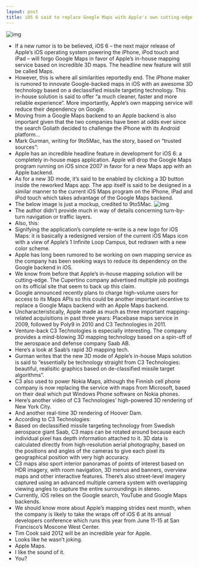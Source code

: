 ```yaml
---
layout: post
title: iOS 6 said to replace Google Maps with Apple's own cutting-edge 3D Maps
---
```

![img](http://media.idownloadblog.com/wp-content/uploads/2012/05/C3-Technologies-3D-mpa-of-New-York-City.jpg)
* If a new rumor is to be believed, iOS 6 – the next major release of Apple’s iOS operating system powering the iPhone, iPod touch and iPad – will forgo Google Maps in favor of Apple’s in-house mapping service based on incredible 3D maps. The headline new feature will still be called Maps.
* However, this is where all similarities reportedly end. The iPhone maker is rumored to innovate Google-backed maps in iOS with an awesome 3D technology based on a declassified missile targeting technology. This in-house solution is said to offer “a much cleaner, faster and more reliable experience”. More importantly, Apple’s own mapping service will reduce their dependency on Google.
* Moving from a Google Maps backend to an Apple backend is also important given that the two companies have been at odds ever since the search Goliath decided to challenge the iPhone with its Android platform…
* Mark Gurman, writing for 9to5Mac, has the story, based on “trusted sources”:
* Apple has an incredible headline feature in development for iOS 6: a completely in-house maps application. Apple will drop the Google Maps program running on iOS since 2007 in favor for a new Maps app with an Apple backend.
* As for a new 3D mode, it’s said to be enabled by clicking a 3D button inside the reworked Maps app. The app itself is said to be designed in a similar manner to the current iOS Maps program on the iPhone, iPad and iPod touch which takes advantage of the Google Maps backend.
* The below image is just a mockup, credited to 9to5Mac.
![img](http://media.idownloadblog.com/wp-content/uploads/2012/05/iOS-6-Maps-mockup.jpeg)
* The author didn’t provide much in way of details concerning turn-by-turn navigation or traffic layers.
* Also, this:
* Signifying the application’s complete re-write is a new logo for iOS Maps: it is basically a redesigned version of the current iOS Maps icon with a view of Apple’s 1 Infinite Loop Campus, but redrawn with a new color scheme.
* Apple has long been rumored to be working on own mapping service as the company has been seeking ways to reduce its dependency on the Google backend in iOS.
* We know from before that Apple’s in-house mapping solution will be cutting-edge. The Cupertino company advertised multiple job postings on its official site that seem to back up this claim.
* Google announced recently plans to charge high-volume users for access to its Maps APIs so this could be another important incentive to replace a Google Maps backend with an Apple Maps backend.
* Uncharacteristically, Apple made as much as three important mapping-related acquisitions in past three years: Placebase maps service in 2009, followed by Poly9 in 2010 and C3 Technologies in 2011.
* Venture-back C3 Technologies is especially interesting. The company provides a mind-blowing 3D mapping technology based on a spin-off of the aerospace and defense company Saab AB.
* Here’s a look at Saab’s rapid 3D mapping tech.
* Gurman writes that the new 3D mode of Apple’s in-house Maps solution is said to “essentially be technology straight from C3 Technologies: beautiful, realisitic graphics based on de-classified missile target algorithms”.
* C3 also used to power Nokia Maps, although the Finnish cell phone company is now replacing the service with maps from Microsoft, based on their deal which put Windows Phone software on Nokia phones.
* Here’s another video of C3 Technologies’ high-powered 3D rendering of New York City.
* And another real-time 3D rendering of Hoover Dam.
* According to C3 Technologies:
* Based on declassified missile targeting technology from Swedish aerospace giant Saab, C3 maps can be rotated around because each individual pixel has depth information attached to it. 3D data is calculated directly from high-resolution aerial photography, based on the positions and angles of the cameras to give each pixel its geographical position with very high accuracy.
* C3 maps also sport interior panoramas of points of interest based on HDR imagery, with room navigation, 3D menus and banners, overview maps and other interactive features. There’s also street-level imagery captured using an advanced multiple camera system with overlapping viewing angles to capture the entire surroundings in stereo.
* Currently, iOS relies on the Google search, YouTube and Google Maps backends.
* We should know more about Apple’s mapping strides next month, when the company is likely to take the wraps off of iOS 6 at its annual developers conference which runs this year from June 11-15 at San Francisco’s Moscone West Center.
* Tim Cook said 2012 will be an incredible year for Apple.
* Looks like he wasn’t joking.
* Apple Maps.
* I like the sound of it.
* You?


